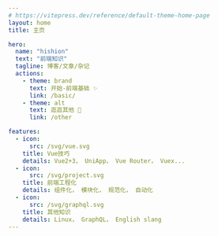 ```yaml
---
# https://vitepress.dev/reference/default-theme-home-page
layout: home
title: 主页

hero:
  name: "hishion"
  text: "前端知识"
  tagline: 博客/文章/杂记
  actions:
    - theme: brand
      text: 开始-前端基础 ✨
      link: /basic/
    - theme: alt
      text: 逛逛其他 🔭
      link: /other

features:
  - icon: 
      src: /svg/vue.svg
    title: Vue技巧
    details: Vue2+3， UniApp， Vue Router， Vuex...
  - icon: 
      src: /svg/project.svg
    title: 前端工程化
    details: 组件化， 模块化， 规范化， 自动化
  - icon: 
      src: /svg/graphql.svg
    title: 其他知识
    details: Linux， GraphQL， English slang
---
```


